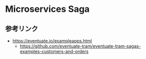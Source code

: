 # Microservices Saga

## 参考リンク
- https://eventuate.io/exampleapps.html
  - https://github.com/eventuate-tram/eventuate-tram-sagas-examples-customers-and-orders